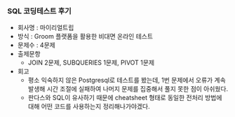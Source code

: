 ### SQL 코딩테스트 후기
- 회사명 : 마이리얼트립
- 방식 : Groom 플랫폼을 활용한 비대면 온라인 테스트
- 문제수 : 4문제
- 출제문항
  - JOIN 2문제, SUBQUERIES 1문제, PIVOT 1문제
- 회고
  - 평소 익숙하지 않은 Postgresql로 테스트를 봤는데, 1번 문제에서 오류가 계속 발생해 시간 조절에 실패하여 나머지 문제를 집중해서 풀지 못한 점이 아쉬웠다.
  - 판다스와 SQL이 유사하기 때문에 cheatsheet 형태로 동일한 전처리 방법에 대해 어떤 코드를 사용하는지 정리해나가야겠다.
